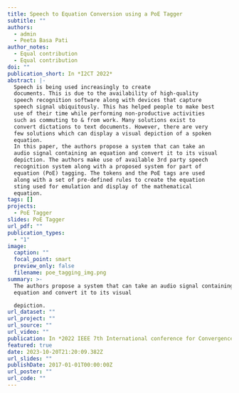 ```yaml
---
title: Speech to Equation Conversion using a PoE Tagger
subtitle: ""
authors:
  - admin
  - Peeta Basa Pati
author_notes:
  - Equal contribution
  - Equal contribution
doi: ""
publication_short: In *I2CT 2022*
abstract: |-
  Speech is being used increasingly to create
  documents. This is due to the availability of high-quality
  speech recognition software along with devices that capture
  speech signal ubiquitously. This has helped people to make best
  use of their time while performing non-productive activities
  such as commuting to & from work. Many solutions exist to
  convert dictations to text documents. However, there are very
  few solutions which can display a visual depiction of a spoken
  equation.
  In this paper, the authors propose a system that can take an
  audio signal containing an equation and convert it to its visual
  depiction. The authors make use of available 3rd party speech
  recognition system along with a proposed system for part of
  equation (PoE) tagging. The tokens and the PoE tags are used
  along with a set of pre-defined rules to create the equation
  sting used for emulation and display of the mathematical
  equation.
tags: []
projects:
  - PoE Tagger
slides: PoE Tagger
url_pdf: ""
publication_types:
  - "1"
image:
  caption: ""
  focal_point: smart
  preview_only: false
  filename: poe_tagging_img.png
summary: >-
  The authors propose a system that can take an audio signal containing an
  equation and convert it to its visual

  depiction.
url_dataset: ""
url_project: ""
url_source: ""
url_video: ""
publication: In *2022 IEEE 7th International conference for Convergence in Technology*
featured: true
date: 2023-10-20T21:20:09.382Z
url_slides: ""
publishDate: 2017-01-01T00:00:00Z
url_poster: ""
url_code: ""
---
```

<!---
{{% callout note %}}
Click the *Cite* button above to demo the feature to enable visitors to import publication metadata into their reference management software.
{{% /callout %}}

{{% callout note %}}
Create your slides in Markdown - click the *Slides* button to check out the example.
{{% /callout %}}

Supplementary notes can be added here, including [code, math, and images](https://wowchemy.com/docs/writing-markdown-latex/).
-->